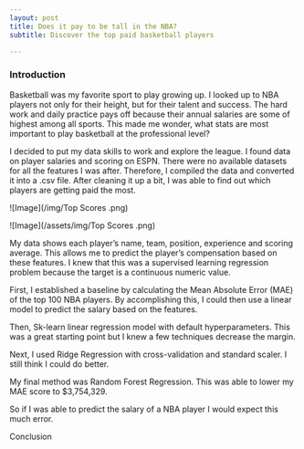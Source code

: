 ```yaml
---
layout: post
title: Does it pay to be tall in the NBA?
subtitle: Discover the top paid basketball players 

---
```

### Introduction

Basketball was my favorite sport to play growing up. I looked up to NBA players not only for their height, but for their talent and success. The hard work and daily practice pays off because their annual salaries are some of highest among all sports. This made me wonder, what stats are most important to play basketball at the professional level?

I decided to put my data skills to work and explore the league. I found data on player salaries and scoring on ESPN. There were no available datasets for all the features I was after. Therefore, I compiled the data and converted it into a .csv file. After cleaning it up a bit, I was able to find out which players are getting paid the most. 

![Image](/img/Top Scores .png)

![Image](/assets/img/Top Scores .png)

My data shows each player’s name, team, position, experience and scoring average. This allows me to predict the player’s compensation based on these features. I knew that this was a supervised learning regression problem because the target is a continuous numeric value. 

First, I established a baseline by calculating the Mean Absolute Error (MAE) of the top 100 NBA players. By accomplishing this, I could then use a linear model to predict the salary based on the features.

Then, Sk-learn linear regression model with default hyperparameters. This was a great starting point but I knew a few techniques decrease the margin. 

Next, I used Ridge Regression with cross-validation and standard scaler. I still think I could do better. 

My final method was Random Forest Regression. This was able to lower my MAE score to $3,754,329. 

So if I was able to predict the salary of a NBA player I would expect this much error. 

Conclusion


